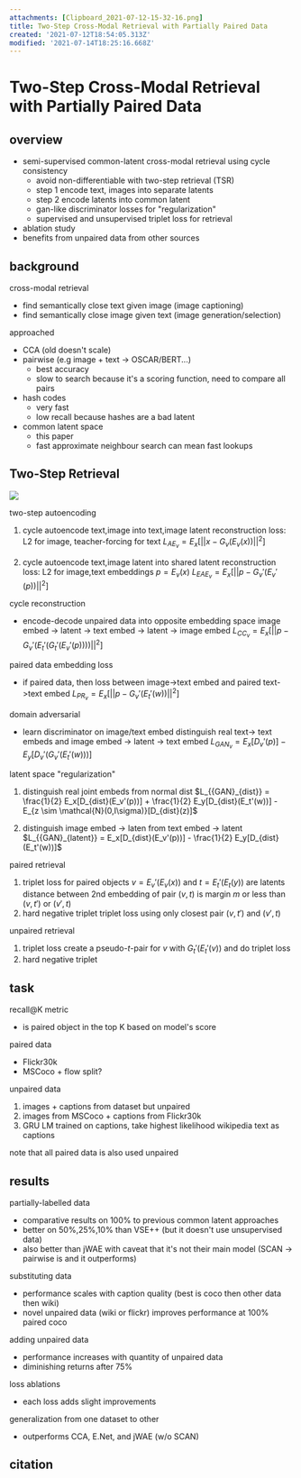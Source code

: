```yaml
---
attachments: [Clipboard_2021-07-12-15-32-16.png]
title: Two-Step Cross-Modal Retrieval with Partially Paired Data
created: '2021-07-12T18:54:05.313Z'
modified: '2021-07-14T18:25:16.668Z'
---
```


# Two-Step Cross-Modal Retrieval with Partially Paired Data

## overview 

- semi-supervised common-latent cross-modal retrieval using cycle consistency
  - avoid non-differentiable with two-step retrieval (TSR)
  - step 1 encode text, images into separate latents
  - step 2 encode latents into common latent
  - gan-like discriminator losses for "regularization"
  - supervised and unsupervised triplet loss for retrieval
- ablation study
- benefits from unpaired data from other sources


## background

cross-modal retrieval
- find semantically close text given image (image captioning)
- find semantically close image given text (image generation/selection)

approached
- CCA (old doesn't scale)
- pairwise (e.g image + text -> OSCAR/BERT...)
  - best accuracy
  - slow to search because it's a scoring function, need to compare all pairs
- hash codes
  - very fast
  - low recall because hashes are a bad latent
- common latent space
  - this paper
  - fast approximate neighbour search can mean fast lookups

## Two-Step Retrieval

![](@attachment/Clipboard_2021-07-12-15-32-16.png)

two-step autoencoding
1. cycle autoencode text,image into text,image latent
  reconstruction loss: L2 for image, teacher-forcing for text
  $L_{{AE}_v} = E_x[||x - G_v(E_v(x))||^2]$

2. cycle autoencode text,image latent into shared latent
  reconstruction loss: L2 for image,text embeddings
  $p = E_v(x)$
  $L_{{EAE}_v} = E_x[||p - G_v'(E_v'(p))||^2]$


cycle reconstruction
- encode-decode unpaired data into opposite embedding space
  image embed -> latent -> text embed -> latent -> image embed
  $L_{{CC}_v} = E_x[||p - G_v'(E_t'(G_t'(E_v'(p))))||^2]$


paired data embedding loss
- if paired data, then loss between image->text embed and paired text->text embed
  $L_{{PR}_v} = E_x[||p - G_v'(E_t'(w))||^2]$

domain adversarial
- learn discriminator on image/text embed 
  distinguish real text-> text embeds and image embed -> latent -> text embed
  $L_{{GAN}_v} = E_x[D_v'(p)] - E_y[D_v'(G_v'(E_t'(w)))]$

latent space "regularization"
1. distinguish real joint embeds from normal dist
  $L_{{GAN}_{dist}} = \frac{1}{2} E_x[D_{dist}(E_v'(p))] + \frac{1}{2} E_y[D_{dist}(E_t'(w))] - E_{z \sim \mathcal{N}(0,I\sigma)}[D_{dist}(z)]$

2. distinguish image embed -> laten from text embed -> latent 
  $L_{{GAN}_{latent}} = E_x[D_{dist}(E_v'(p))] - \frac{1}{2} E_y[D_{dist}(E_t'(w))]$

paired retrieval
1. triplet loss for paired objects
  $v = E_v'(E_v(x))$ and $t = E_t'(E_t(y))$ are latents
  distance between 2nd embedding of pair $(v,t)$ is margin $m$ or less than $(v,t')$ or $(v',t)$
2. hard negative triplet
  triplet loss using only closest pair $(v,t')$ and $(v',t)$

unpaired retrieval
1. triplet loss 
  create a pseudo-$t$-pair for $v$ with $G_t'(E_t'(v))$ and do triplet loss
2. hard negative triplet


## task

recall@K metric
- is paired object in the top K based on model's score

paired data
- Flickr30k
- MSCoco + flow split?

unpaired data
1. images + captions from dataset but unpaired
2. images from MSCoco + captions from Flickr30k
3. GRU LM trained on captions, take highest likelihood wikipedia text as captions

note that all paired data is also used unpaired

## results

partially-labelled data
- comparative results on 100% to previous common latent approaches
- better on 50%,25%,10% than VSE++ (but it doesn't use unsupervised data)
- also better than jWAE with caveat that it's not their main model (SCAN -> pairwise is and it outperforms)

substituting data
- performance scales with caption quality (best is coco then other data then wiki)
- novel unpaired data (wiki or flickr) improves performance at 100% paired coco

adding unpaired data
- performance increases with quantity of unpaired data
- diminishing returns after 75%

loss ablations
- each loss adds slight improvements 

generalization from one dataset to other
- outperforms CCA, E.Net, and jWAE (w/o SCAN)


## citation

```
```



